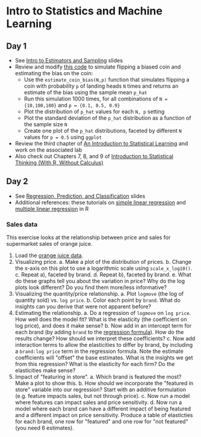 # Intro to Statistics and Machine Learning
## Day 1
  * See [Intro to Estimators and Sampling](estimators-and-sampling.pptx) slides
  * Review and modify [this code](http://rpubs.com/jhofman/statistical_inference) to simulate flipping a biased coin and estimating the bias on the coin:
    * Use the ``estimate_coin_bias(N,p)`` function that simulates flipping a coin with probability ``p`` of landing heads ``N`` times and returns an estimate of the bias using the sample mean ``p_hat``
	* Run this simulation 1000 times, for all combinations of ``N = {10,100,100}`` and ``p = {0.1, 0.5, 0.9}``
	* Plot the distribution of ``p_hat`` values for each ``N, p`` setting
	* Plot the standard deviation of the ``p_hat`` distribution as a function of the sample size ``N``
	* Create one plot of the ``p_hat`` distributions, faceted by different ``N`` values for ``p = 0.5`` using ``ggplot``
  * Review the third chapter of [An Introduction to Statistical Learning](http://www-bcf.usc.edu/~gareth/ISL/index.html) and work on the associated lab
  * Also check out Chapters 7, 8, and 9 of [Introduction to Statistical Thinking (With R, Without Calculus)](http://pluto.huji.ac.il/~msby/StatThink/)

## Day 2
  * See [Regression, Prediction, and Classification](prediction.pptx) slides
  * Additional references: these tutorials on [simple linear regression](http://www.r-tutor.com/elementary-statistics/simple-linear-regression) and [multiple linear regression](http://www.r-tutor.com/elementary-statistics/multiple-linear-regression) in R

### Sales data
This exercise looks at the relationship between price and sales for supermarket sales of orange juice.
  1. Load the [orange juice data](oj.csv).  4. Visualizing price.    a. Make a plot of the distribution of prices.    b. Change the x-axis on this plot to use a logarithmic scale using ``scale_x_log10()``.    c. Repeat a), faceted by brand.    d. Repeat b), faceted by brand.    e. What do these graphs tell you about the variation in price? Why do the log plots look different? Do you find them more/less informative?  5. Visualizing the quantity/price relationship.    a. Plot ``logmove`` (the log of quantity sold) vs. ``log price``. 
    b. Color each point by ``brand``. What do insights can you derive that were not apparent before?  6.  Estimating the relationship.    a. Do a regression of ``logmove`` on ``log price``. How well does the model fit? What is the elasticity (the coefficient on log price), and does it make sense?    b. Now add in an intercept term for each brand (by adding ``brand`` to the [regression formula](http://faculty.chicagobooth.edu/richard.hahn/teaching/formulanotation.pdf)). How do the results change? How should we interpret these coefficients?    c. Now add interaction terms to allow the elasticities to differ by brand, by including a ``brand:log price`` term in the regression formula. Note the estimate coefficients will "offset" the base estimates. What is the insights we get from this regression? What is the elasticity for each firm? Do the elasticities make sense?  7. Impact of "featuring in store".    a. Which brand is featured the most? Make a plot to show this.    b. How should we incorporate the "featured in store" variable into our regression? Start with an additive formulation (e.g. feature impacts sales, but not through price).    c. Now run a model where features can impact sales and price sensitivity.    d. Now run a model where each brand can have a different impact of being featured and a different impact on price sensitivity. Produce a table of elasticties for each brand, one row for "featured" and one row for "not featured" (you need 6 estimates).
